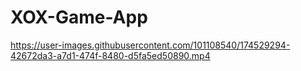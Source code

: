 # XOX-Game-App


https://user-images.githubusercontent.com/101108540/174529294-42672da3-a7d1-474f-8480-d5fa5ed50890.mp4

